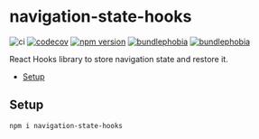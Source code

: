 # navigation-state-hooks

![ci](https://github.com/simoneb/navigation-state-hooks/workflows/ci/badge.svg)
[![codecov](https://codecov.io/gh/simoneb/navigation-state-hooks/branch/master/graph/badge.svg?token=9q93I8kWJR)](https://codecov.io/gh/simoneb/navigation-state-hooks)
[![npm version](https://badge.fury.io/js/navigation-state-hooks.svg)](https://badge.fury.io/js/navigation-state-hooks)
[![bundlephobia](https://badgen.net/bundlephobia/minzip/navigation-state-hooks)](https://bundlephobia.com/result?p=navigation-state-hooks)
[![bundlephobia](https://badgen.net/bundlephobia/dependency-count/navigation-state-hooks)](https://bundlephobia.com/result?p=navigation-state-hooks)

React Hooks library to store navigation state and restore it.

<!-- toc -->

- [Setup](#setup)

<!-- tocstop -->

## Setup

```bash
npm i navigation-state-hooks
```


